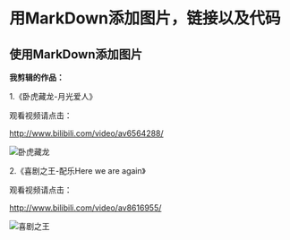 # 用MarkDown添加图片，链接以及代码 

## 使用MarkDown添加图片 

**我剪辑的作品：** 

1.《卧虎藏龙-月光爱人》 

观看视频请点击： 

<http://www.bilibili.com/video/av6564288/> 



![卧虎藏龙](https://timgsa.baidu.com/timg?image&quality=80&size=b9999_10000&sec=1494254767981&di=8a867d05aacc8ea2d52637061f0da00a&imgtype=0&src=http%3A%2F%2Fy2.ifengimg.com%2Fe7f199c1e0dbba14%2F2012%2F0924%2Frdn_506011b66260b.jpg) 

2.《喜剧之王-配乐Here we are again》 

观看视频请点击： 

<http://www.bilibili.com/video/av8616955/> 

![喜剧之王](https://timgsa.baidu.com/timg?image&quality=80&size=b9999_10000&sec=1494254695046&di=6fd53bec9b104ebeeff25f078fcb10a9&imgtype=0&src=http%3A%2F%2Fs10.sinaimg.cn%2Fmw690%2F003P7tt0gy6P9D6tbcZa9) 










